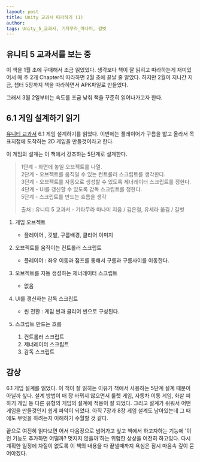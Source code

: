 ```yaml
---
layout: post
title: Unity 교과서 따라하기 (1)
author: 
tags: Unity_5_교과서, 기타무라_마나미, 길벗
---
```


## 유니티 5 교과서를 보는 중

 이 책을 1월 초에 구매해서 조금 읽었었다. 생각보다 책이 잘 읽히고 따라하는게 재미있어서 매 주 2개 Chapter씩 따라하면 2월 초에 끝날 줄 알았다. 하지만 2월이 지나간 지금, 챕터 5장까지 책을 따라하면서 APK파일로 만들었다.

 그래서 3월 2일부터는 속도를 조금 낮춰 책을 꾸준히 읽어나가고자 한다.

## 6.1 게임 설계하기 읽기

[유니티 교과서](http://www.kyobobook.co.kr/product/detailViewKor.laf?ejkGb=KOR&mallGb=KOR&barcode=9791160501483&orderClick=LAH&Kc=) 6.1 게임 설계하기를 읽었다.
이번에는 플레이어가 구름을 밟고 올라서 목표지점에 도착하는 2D 게임을 만들것이라고 한다.

이 게임의 설계는 이 책에서 강조하는 5단계로 설계한다.

> 1단계 -  화면에 놓일 오브젝트를 나열.  
> 2단계 - 오브젝트를 움직일 수 있는 컨트롤러 스크립트를 생각한다.  
> 3단계 - 오브젝트를 자동으로 생성할 수 있도록 제너레이터 스크립트를 정한다.  
> 4단계 - UI를 갱신할 수 있도록 감독 스크립트를 정한다.  
> 5단계 - 스크립트를 만드는 흐름을 생각  
>
> 출처 : 유니티 5 교과서 - 기타무라 마나미 지음 / 김은철, 유세라 옮김 / 길벗

1. 게임 오브젝트
    - 플레이어 , 깃발, 구름배경, 클리어 이미지

1. 오브젝트를 움직이는 컨트롤러 스크립트
    - 플레이어 : 좌우 이동과 점프를 통해서 구름과 구름사이를 이동한다.

1. 오브젝트를 자동 생성하는 제너레이터 스크립트
    - 없음

1. UI를 갱신하는 감독 스크립트
    - 씬 전환 : 게임 씬과 클리어 씬으로 구성된다.

1. 스크립트 만드는 흐름
    1. 컨트롤러 스크립트
    1. 제너레이터 스크립트
    1. 감독 스크립트

## 감상

 6.1 게임 설계를 읽었다. 이 책이 잘 읽히는 이유가 책에서 사용하는 5단계 설계 때문이 아닐까 싶다. 설계 방법이 매 장 바뀌지 않으면서 룰렛 게임, 자동차 이동 게임, 화살 피하기 게임 등 다른 유형의 게임의 설계에 적용이 잘 되었다. 그리고 설계가 쉬워서 어떤 게임을 만들것인지 쉽게 파악이 되었다. 아직 7장과 8장 게임 설계도 남아있는데 그 때에도 무엇을 하려는지 이해하기 수월할 것 같다.

 끝으로 여전히 읽다보면 어서 다음장으로 넘어가고 싶고 책에서 하고자하는 기능에 '이런 기능도 추가하면 어떨까? 멋지지 않을까'하는 위험한 상상을 여전히 하고있다. 다시 계획한 일정에 차질이 없도록 이 책의 내용을 다 끝낼때까지 욕심은 잠시 마음속 깊이 묻어야겠다.
